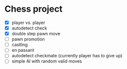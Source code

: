 # Chess project
- [x] player vs. player
- [x] autodetect check
- [x] double step pawn move
- [ ] pawn promotion
- [ ] castling
- [ ] en passant
- [ ] autodetect checkmate (currently player has to give up)
- [ ] simple AI with random valid moves